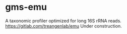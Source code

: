 # gms-emu
A taxonomic profiler optimized for long 16S rRNA reads.
https://gitlab.com/treangenlab/emu
Under construction.
